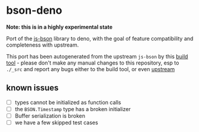 # bson-deno

**Note: this is in a highly experimental state**

Port of the [js-bson](https://github.com/mongodb/js-bson.git) library to deno, with the goal of feature compatibility and completeness with upstream.

This port has been autogenerated from the upstream `js-bson` by this [build tool](https://github.com/thekorn/deno-build-mongodb-native) - please don't make any manual changes to this repository, esp to `./_src` and report any bugs either to the build tool, or even [upstream](https://github.com/mongodb/js-bson)

## known issues

- [ ] types cannot be initialized as function calls
- [ ] the `BSON.Timestamp` type has a broken initializer
- [ ] Buffer serialization is broken
- [ ] we have a few skipped test cases
